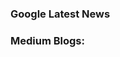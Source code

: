 ### Google Latest News
<!-- GOOGLE-NEWS-CONTENT:START -->
<!-- GOOGLE-NEWS-CONTENT:END -->

### Medium Blogs:
<!-- MEDIUM-CONTENT:START -->
<!-- MEDIUM-CONTENT:END -->
